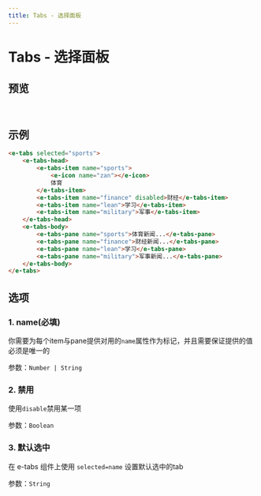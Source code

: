 ```yaml
---
title: Tabs - 选择面板
---
```


# Tabs - 选择面板

## 预览
<br>
<ClientOnly>
<tabs-demos />
</ClientOnly>

## 示例

```html
<e-tabs selected="sports">
    <e-tabs-head>
        <e-tabs-item name="sports">
            <e-icon name="zan"></e-icon>
            体育
        </e-tabs-item>
        <e-tabs-item name="finance" disabled>财经</e-tabs-item>
        <e-tabs-item name="lean">学习</e-tabs-item>
        <e-tabs-item name="military">军事</e-tabs-item>
    </e-tabs-head>
    <e-tabs-body>
        <e-tabs-pane name="sports">体育新闻...</e-tabs-pane>
        <e-tabs-pane name="finance">财经新闻...</e-tabs-pane>
        <e-tabs-pane name="lean">学习</e-tabs-pane>
        <e-tabs-pane name="military">军事新闻...</e-tabs-pane>
    </e-tabs-body>
</e-tabs>
```

## 选项

### 1. name(必填)
你需要为每个item与pane提供对用的`name`属性作为标记，并且需要保证提供的值必须是唯一的

参数：`Number | String` 
### 2. 禁用
使用`disable`禁用某一项

参数：`Boolean`

### 3. 默认选中

在 e-tabs 组件上使用 `selected=name` 设置默认选中的tab

参数：`String`